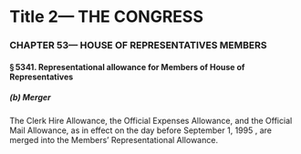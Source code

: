 
# Title 2— THE CONGRESS
### CHAPTER 53— HOUSE OF REPRESENTATIVES MEMBERS
#### § 5341. Representational allowance for Members of House of Representatives
##### (b) Merger

The Clerk Hire Allowance, the Official Expenses Allowance, and the Official Mail Allowance, as in effect on the day before September 1, 1995 , are merged into the Members’ Representational Allowance.
